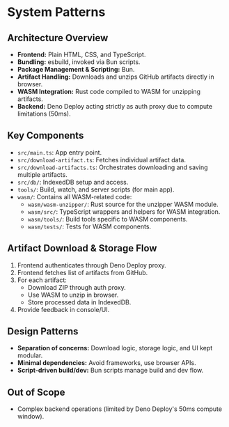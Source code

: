 # System Patterns

## Architecture Overview
- **Frontend:** Plain HTML, CSS, and TypeScript.
- **Bundling:** esbuild, invoked via Bun scripts.
- **Package Management & Scripting:** Bun.
- **Artifact Handling:** Downloads and unzips GitHub artifacts directly in browser.
- **WASM Integration:** Rust code compiled to WASM for unzipping artifacts.
- **Backend:** Deno Deploy acting strictly as auth proxy due to compute limitations (50ms).

## Key Components
- `src/main.ts`: App entry point.
- `src/download-artifact.ts`: Fetches individual artifact data.
- `src/download-artifacts.ts`: Orchestrates downloading and saving multiple artifacts.
- `src/db/`: IndexedDB setup and access.
- `tools/`: Build, watch, and server scripts (for main app).
- `wasm/`: Contains all WASM-related code:
  - `wasm/wasm-unzipper/`: Rust source for the unzipper WASM module.
  - `wasm/src/`: TypeScript wrappers and helpers for WASM integration.
  - `wasm/tools/`: Build tools specific to WASM components.
  - `wasm/tests/`: Tests for WASM components.

## Artifact Download & Storage Flow
1. Frontend authenticates through Deno Deploy proxy.
2. Frontend fetches list of artifacts from GitHub.
3. For each artifact:
   - Download ZIP through auth proxy.
   - Use WASM to unzip in browser.
   - Store processed data in IndexedDB.
4. Provide feedback in console/UI.

## Design Patterns
- **Separation of concerns:** Download logic, storage logic, and UI kept modular.
- **Minimal dependencies:** Avoid frameworks, use browser APIs.
- **Script-driven build/dev:** Bun scripts manage build and dev flow.

## Out of Scope
- Complex backend operations (limited by Deno Deploy's 50ms compute window).
